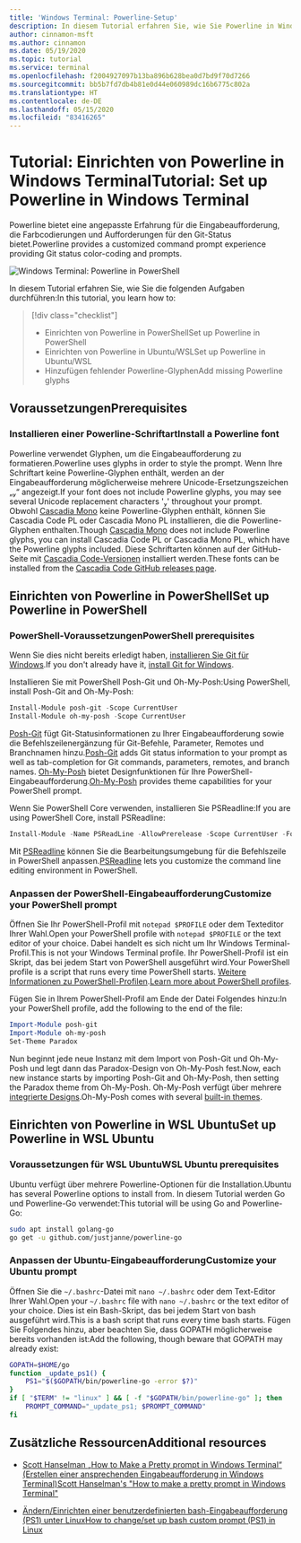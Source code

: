 ```yaml
---
title: 'Windows Terminal: Powerline-Setup'
description: In diesem Tutorial erfahren Sie, wie Sie Powerline in Windows Terminal einrichten.
author: cinnamon-msft
ms.author: cinnamon
ms.date: 05/19/2020
ms.topic: tutorial
ms.service: terminal
ms.openlocfilehash: f2004927097b13ba896b628bea0d7bd9f70d7266
ms.sourcegitcommit: bb5b7fd7db4b81e0d44e060989dc16b6775c802a
ms.translationtype: HT
ms.contentlocale: de-DE
ms.lasthandoff: 05/15/2020
ms.locfileid: "83416265"
---
```

# <a name="tutorial-set-up-powerline-in-windows-terminal"></a><span data-ttu-id="0c186-103">Tutorial: Einrichten von Powerline in Windows Terminal</span><span class="sxs-lookup"><span data-stu-id="0c186-103">Tutorial: Set up Powerline in Windows Terminal</span></span>

<span data-ttu-id="0c186-104">Powerline bietet eine angepasste Erfahrung für die Eingabeaufforderung, die Farbcodierungen und Aufforderungen für den Git-Status bietet.</span><span class="sxs-lookup"><span data-stu-id="0c186-104">Powerline provides a customized command prompt experience providing Git status color-coding and prompts.</span></span>

![Windows Terminal: Powerline in PowerShell](./../images/powerline-powershell.png)

<span data-ttu-id="0c186-106">In diesem Tutorial erfahren Sie, wie Sie die folgenden Aufgaben durchführen:</span><span class="sxs-lookup"><span data-stu-id="0c186-106">In this tutorial, you learn how to:</span></span>

> [!div class="checklist"]
> * <span data-ttu-id="0c186-107">Einrichten von Powerline in PowerShell</span><span class="sxs-lookup"><span data-stu-id="0c186-107">Set up Powerline in PowerShell</span></span>
> * <span data-ttu-id="0c186-108">Einrichten von Powerline in Ubuntu/WSL</span><span class="sxs-lookup"><span data-stu-id="0c186-108">Set up Powerline in Ubuntu/WSL</span></span>
> * <span data-ttu-id="0c186-109">Hinzufügen fehlender Powerline-Glyphen</span><span class="sxs-lookup"><span data-stu-id="0c186-109">Add missing Powerline glyphs</span></span>

## <a name="prerequisites"></a><span data-ttu-id="0c186-110">Voraussetzungen</span><span class="sxs-lookup"><span data-stu-id="0c186-110">Prerequisites</span></span>

### <a name="install-a-powerline-font"></a><span data-ttu-id="0c186-111">Installieren einer Powerline-Schriftart</span><span class="sxs-lookup"><span data-stu-id="0c186-111">Install a Powerline font</span></span>

<span data-ttu-id="0c186-112">Powerline verwendet Glyphen, um die Eingabeaufforderung zu formatieren.</span><span class="sxs-lookup"><span data-stu-id="0c186-112">Powerline uses glyphs in order to style the prompt.</span></span> <span data-ttu-id="0c186-113">Wenn Ihre Schriftart keine Powerline-Glyphen enthält, werden an der Eingabeaufforderung möglicherweise mehrere Unicode-Ersetzungszeichen „“ angezeigt.</span><span class="sxs-lookup"><span data-stu-id="0c186-113">If your font does not include Powerline glyphs, you may see several Unicode replacement characters '' throughout your prompt.</span></span> <span data-ttu-id="0c186-114">Obwohl [Cascadia Mono](./../cascadia-code.md) keine Powerline-Glyphen enthält, können Sie Cascadia Code PL oder Cascadia Mono PL installieren, die die Powerline-Glyphen enthalten.</span><span class="sxs-lookup"><span data-stu-id="0c186-114">Though [Cascadia Mono](./../cascadia-code.md) does not include Powerline glyphs, you can install Cascadia Code PL or Cascadia Mono PL, which have the Powerline glyphs included.</span></span> <span data-ttu-id="0c186-115">Diese Schriftarten können auf der GitHub-Seite mit [Cascadia Code-Versionen](https://github.com/microsoft/cascadia-code/releases) installiert werden.</span><span class="sxs-lookup"><span data-stu-id="0c186-115">These fonts can be installed from the [Cascadia Code GitHub releases page](https://github.com/microsoft/cascadia-code/releases).</span></span>

## <a name="set-up-powerline-in-powershell"></a><span data-ttu-id="0c186-116">Einrichten von Powerline in PowerShell</span><span class="sxs-lookup"><span data-stu-id="0c186-116">Set up Powerline in PowerShell</span></span>

### <a name="powershell-prerequisites"></a><span data-ttu-id="0c186-117">PowerShell-Voraussetzungen</span><span class="sxs-lookup"><span data-stu-id="0c186-117">PowerShell prerequisites</span></span>

<span data-ttu-id="0c186-118">Wenn Sie dies nicht bereits erledigt haben, [installieren Sie Git für Windows](https://git-scm.com/downloads).</span><span class="sxs-lookup"><span data-stu-id="0c186-118">If you don't already have it, [install Git for Windows](https://git-scm.com/downloads).</span></span>

<span data-ttu-id="0c186-119">Installieren Sie mit PowerShell Posh-Git und Oh-My-Posh:</span><span class="sxs-lookup"><span data-stu-id="0c186-119">Using PowerShell, install Posh-Git and Oh-My-Posh:</span></span>

```powershell
Install-Module posh-git -Scope CurrentUser
Install-Module oh-my-posh -Scope CurrentUser
```

<span data-ttu-id="0c186-120">[Posh-Git](https://github.com/dahlbyk/posh-git) fügt Git-Statusinformationen zu Ihrer Eingabeaufforderung sowie die Befehlszeilenergänzung für Git-Befehle, Parameter, Remotes und Branchnamen hinzu.</span><span class="sxs-lookup"><span data-stu-id="0c186-120">[Posh-Git](https://github.com/dahlbyk/posh-git) adds Git status information to your prompt as well as tab-completion for Git commands, parameters, remotes, and branch names.</span></span> <span data-ttu-id="0c186-121">[Oh-My-Posh](https://github.com/JanDeDobbeleer/oh-my-posh) bietet Designfunktionen für Ihre PowerShell-Eingabeaufforderung.</span><span class="sxs-lookup"><span data-stu-id="0c186-121">[Oh-My-Posh](https://github.com/JanDeDobbeleer/oh-my-posh) provides theme capabilities for your PowerShell prompt.</span></span>

<span data-ttu-id="0c186-122">Wenn Sie PowerShell Core verwenden, installieren Sie PSReadline:</span><span class="sxs-lookup"><span data-stu-id="0c186-122">If you are using PowerShell Core, install PSReadline:</span></span>

```powershell
Install-Module -Name PSReadLine -AllowPrerelease -Scope CurrentUser -Force -SkipPublisherCheck
```

<span data-ttu-id="0c186-123">Mit [PSReadline](https://docs.microsoft.com/powershell/module/psreadline/?view=powershell-6) können Sie die Bearbeitungsumgebung für die Befehlszeile in PowerShell anpassen.</span><span class="sxs-lookup"><span data-stu-id="0c186-123">[PSReadline](https://docs.microsoft.com/powershell/module/psreadline/?view=powershell-6) lets you customize the command line editing environment in PowerShell.</span></span>

### <a name="customize-your-powershell-prompt"></a><span data-ttu-id="0c186-124">Anpassen der PowerShell-Eingabeaufforderung</span><span class="sxs-lookup"><span data-stu-id="0c186-124">Customize your PowerShell prompt</span></span>

<span data-ttu-id="0c186-125">Öffnen Sie Ihr PowerShell-Profil mit `notepad $PROFILE` oder dem Texteditor Ihrer Wahl.</span><span class="sxs-lookup"><span data-stu-id="0c186-125">Open your PowerShell profile with `notepad $PROFILE` or the text editor of your choice.</span></span> <span data-ttu-id="0c186-126">Dabei handelt es sich nicht um Ihr Windows Terminal-Profil.</span><span class="sxs-lookup"><span data-stu-id="0c186-126">This is not your Windows Terminal profile.</span></span> <span data-ttu-id="0c186-127">Ihr PowerShell-Profil ist ein Skript, das bei jedem Start von PowerShell ausgeführt wird.</span><span class="sxs-lookup"><span data-stu-id="0c186-127">Your PowerShell profile is a script that runs every time PowerShell starts.</span></span> <span data-ttu-id="0c186-128">[Weitere Informationen zu PowerShell-Profilen](https://docs.microsoft.com/powershell/module/microsoft.powershell.core/about/about_profiles?view=powershell-7).</span><span class="sxs-lookup"><span data-stu-id="0c186-128">[Learn more about PowerShell profiles](https://docs.microsoft.com/powershell/module/microsoft.powershell.core/about/about_profiles?view=powershell-7).</span></span>

<span data-ttu-id="0c186-129">Fügen Sie in Ihrem PowerShell-Profil am Ende der Datei Folgendes hinzu:</span><span class="sxs-lookup"><span data-stu-id="0c186-129">In your PowerShell profile, add the following to the end of the file:</span></span>

```powershell
Import-Module posh-git
Import-Module oh-my-posh
Set-Theme Paradox
```

<span data-ttu-id="0c186-130">Nun beginnt jede neue Instanz mit dem Import von Posh-Git und Oh-My-Posh und legt dann das Paradox-Design von Oh-My-Posh fest.</span><span class="sxs-lookup"><span data-stu-id="0c186-130">Now, each new instance starts by importing Posh-Git and Oh-My-Posh, then setting the Paradox theme from Oh-My-Posh.</span></span> <span data-ttu-id="0c186-131">Oh-My-Posh verfügt über mehrere [integrierte Designs](https://github.com/JanDeDobbeleer/oh-my-posh#themes).</span><span class="sxs-lookup"><span data-stu-id="0c186-131">Oh-My-Posh comes with several [built-in themes](https://github.com/JanDeDobbeleer/oh-my-posh#themes).</span></span>

## <a name="set-up-powerline-in-wsl-ubuntu"></a><span data-ttu-id="0c186-132">Einrichten von Powerline in WSL Ubuntu</span><span class="sxs-lookup"><span data-stu-id="0c186-132">Set up Powerline in WSL Ubuntu</span></span>

### <a name="wsl-ubuntu-prerequisites"></a><span data-ttu-id="0c186-133">Voraussetzungen für WSL Ubuntu</span><span class="sxs-lookup"><span data-stu-id="0c186-133">WSL Ubuntu prerequisites</span></span>

<span data-ttu-id="0c186-134">Ubuntu verfügt über mehrere Powerline-Optionen für die Installation.</span><span class="sxs-lookup"><span data-stu-id="0c186-134">Ubuntu has several Powerline options to install from.</span></span> <span data-ttu-id="0c186-135">In diesem Tutorial werden Go und Powerline-Go verwendet:</span><span class="sxs-lookup"><span data-stu-id="0c186-135">This tutorial will be using Go and Powerline-Go:</span></span>

```bash
sudo apt install golang-go
go get -u github.com/justjanne/powerline-go
```

### <a name="customize-your-ubuntu-prompt"></a><span data-ttu-id="0c186-136">Anpassen der Ubuntu-Eingabeaufforderung</span><span class="sxs-lookup"><span data-stu-id="0c186-136">Customize your Ubuntu prompt</span></span>

<span data-ttu-id="0c186-137">Öffnen Sie die `~/.bashrc`-Datei mit `nano ~/.bashrc` oder dem Text-Editor Ihrer Wahl.</span><span class="sxs-lookup"><span data-stu-id="0c186-137">Open your `~/.bashrc` file with `nano ~/.bashrc` or the text editor of your choice.</span></span> <span data-ttu-id="0c186-138">Dies ist ein Bash-Skript, das bei jedem Start von bash ausgeführt wird.</span><span class="sxs-lookup"><span data-stu-id="0c186-138">This is a bash script that runs every time bash starts.</span></span> <span data-ttu-id="0c186-139">Fügen Sie Folgendes hinzu, aber beachten Sie, dass GOPATH möglicherweise bereits vorhanden ist:</span><span class="sxs-lookup"><span data-stu-id="0c186-139">Add the following, though beware that GOPATH may already exist:</span></span>

```bash
GOPATH=$HOME/go
function _update_ps1() {
    PS1="$($GOPATH/bin/powerline-go -error $?)"
}
if [ "$TERM" != "linux" ] && [ -f "$GOPATH/bin/powerline-go" ]; then
    PROMPT_COMMAND="_update_ps1; $PROMPT_COMMAND"
fi
```

## <a name="additional-resources"></a><span data-ttu-id="0c186-140">Zusätzliche Ressourcen</span><span class="sxs-lookup"><span data-stu-id="0c186-140">Additional resources</span></span>

* [<span data-ttu-id="0c186-141">Scott Hanselman „How to Make a Pretty prompt in Windows Terminal“ (Erstellen einer ansprechenden Eingabeaufforderung in Windows Terminal)</span><span class="sxs-lookup"><span data-stu-id="0c186-141">Scott Hanselman's "How to make a pretty prompt in Windows Terminal"</span></span>](https://www.hanselman.com/blog/HowToMakeAPrettyPromptInWindowsTerminalWithPowerlineNerdFontsCascadiaCodeWSLAndOhmyposh.aspx)

* [<span data-ttu-id="0c186-142">Ändern/Einrichten einer benutzerdefinierten bash-Eingabeaufforderung (PS1) unter Linux</span><span class="sxs-lookup"><span data-stu-id="0c186-142">How to change/set up bash custom prompt (PS1) in Linux</span></span>](https://www.cyberciti.biz/tips/howto-linux-unix-bash-shell-setup-prompt.html)
